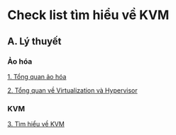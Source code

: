 # Check list tìm hiểu về KVM

## A. Lý thuyết

### Ảo hóa

[1. Tổng quan ảo hóa](https://github.com/quanganh1996111/KVM/blob/main/documents/1-tong-quan-ao-hoa.md)

[2. Tổng quan về Virtualization và Hypervisor](https://github.com/quanganh1996111/KVM/blob/main/documents/2-virtualization-hypervisor.md)

### KVM

[3. Tìm hiểu về KVM](https://github.com/quanganh1996111/KVM/blob/main/documents/3-tim-hieu-kvm.md)